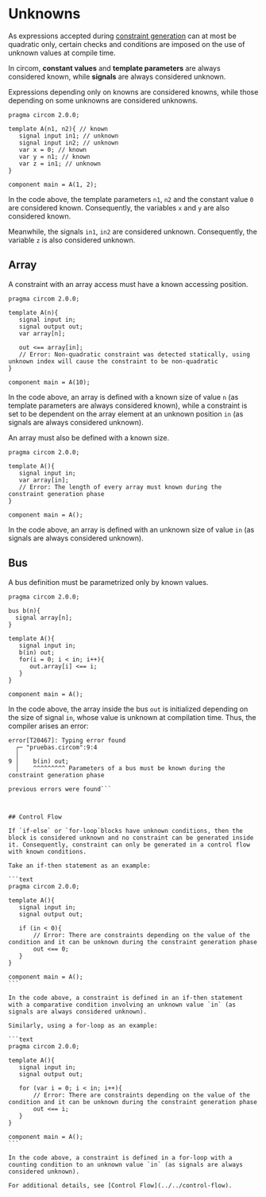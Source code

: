 # Unknowns

As expressions accepted during [constraint generation](../../constraint-generation/) can at most be quadratic only, certain checks and conditions are imposed on the use of unknown values at compile time.

In circom, **constant values** and **template parameters** are always considered known, while **signals** are always considered unknown.

Expressions depending only on knowns are considered knowns, while those depending on some unknowns are considered unknowns.

```text
pragma circom 2.0.0;

template A(n1, n2){ // known
   signal input in1; // unknown
   signal input in2; // unknown
   var x = 0; // known
   var y = n1; // known
   var z = in1; // unknown
}

component main = A(1, 2);
```

In the code above, the template parameters `n1`, `n2` and the constant value `0` are considered known. Consequently, the variables `x` and `y` are also considered known.


Meanwhile, the signals `in1`, `in2` are considered unknown. Consequently, the variable `z` is also considered unknown.

## Array

A constraint with an array access must have a known accessing position.

```text
pragma circom 2.0.0;

template A(n){
   signal input in;
   signal output out;
   var array[n];
   
   out <== array[in];
   // Error: Non-quadratic constraint was detected statically, using unknown index will cause the constraint to be non-quadratic
}

component main = A(10);
```

In the code above, an array is defined with a known size of value `n` (as template parameters are always considered known), while a constraint is set to be dependent on the array element at an unknown position `in` (as signals are always considered unknown).

An array must also be defined with a known size. 

```text
pragma circom 2.0.0;

template A(){
   signal input in;
   var array[in];
   // Error: The length of every array must known during the constraint generation phase
}

component main = A();
```

In the code above, an array is defined with an unknown size of value `in` (as signals are always considered unknown).

## Bus
A bus definition must be parametrized only by known values. 

```text
pragma circom 2.0.0;

bus b(n){
  signal array[n];
}

template A(){
   signal input in;
   b(in) out;
   for(i = 0; i < in; i++){
      out.array[i] <== i;
   }
}

component main = A();
```

In the code above, the array inside the bus `out` is initialized depending on the size of signal `in`, whose value is unknown at compilation time. Thus, the compiler arises an error:
````
error[T20467]: Typing error found
  ┌─ "pruebas.circom":9:4
  │
9 │    b(in) out;
  │    ^^^^^^^^^ Parameters of a bus must be known during the constraint generation phase

previous errors were found```



## Control Flow

If `if-else` or `for-loop`blocks have unknown conditions, then the block is considered unknown and no constraint can be generated inside it. Consequently, constraint can only be generated in a control flow with known conditions. 

Take an if-then statement as an example:

```text
pragma circom 2.0.0;

template A(){
   signal input in;
   signal output out;
   
   if (in < 0){
       // Error: There are constraints depending on the value of the condition and it can be unknown during the constraint generation phase
       out <== 0;
   }
}

component main = A();
```

In the code above, a constraint is defined in an if-then statement with a comparative condition involving an unknown value `in` (as signals are always considered unknown).

Similarly, using a for-loop as an example:

```text
pragma circom 2.0.0;

template A(){
   signal input in;
   signal output out;
   
   for (var i = 0; i < in; i++){
       // Error: There are constraints depending on the value of the condition and it can be unknown during the constraint generation phase
       out <== i;
   }
}

component main = A();
```

In the code above, a constraint is defined in a for-loop with a counting condition to an unknown value `in` (as signals are always considered unknown).

For additional details, see [Control Flow](../../control-flow).
